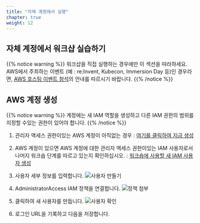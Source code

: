 ```yaml
---
title: "자체 계정에서 실행"
chapter: true
weight: 12
---
```


## 자체 계정에서 워크샵 실습하기
{{% notice warning %}}
워크샵을 직접 실행하는 경우에만 이 섹션을 따라하세요. AWS에서 주최하는 이벤트 (예 : re:Invent, Kubecon, Immersion Day 등)인 경우라면, [AWS 호스팅 이벤트 참석](aws_host.md)의 안내를 따르시기 바랍니다.
{{% /notice %}}

## AWS 계정 생성
{{% notice warning %}}
계정에는 새 IAM 역할을 생성하고 다른 IAM 권한의 범위를 지정할 수있는 권한이 있어야 합니다.
{{% /notice %}}

1. 관리자 액세스 권한이있는 AWS 계정이 아직없는 경우 : [여기를 클릭하여 지금 생성](https://console.aws.amazon.com/iam/home?#/users$new)

1. AWS 계정이 있으면 AWS 계정에 대한 관리자 액세스 권한이있는 IAM 사용자로서 나머지 워크숍 단계를 따르고 있는지 확인하십시오. : [워크숍에 사용할 새 IAM 사용자 생성](https://console.aws.amazon.com/iam/home?#/users$new)

1. 사용자 세부 정보를 입력합니다.
![사용자 만들기](/images/aws/iam-1-create-user.png)

1. AdministratorAccess IAM 정책을 연결합니다.
![정책 첨부](/images/aws/iam-2-attach-policy.png)

1. 클릭하여 새 사용자를 만듭니다.
![사용자 확인](/images/aws/iam-3-create-user.png)

1. 로그인 URL을 기록하고 다음을 저장합니다.


